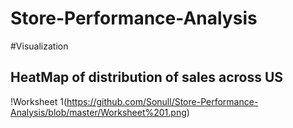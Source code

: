 # Store-Performance-Analysis
#Visualization

## HeatMap of distribution of sales across US
!Worksheet 1(https://github.com/Sonull/Store-Performance-Analysis/blob/master/Worksheet%201.png)
